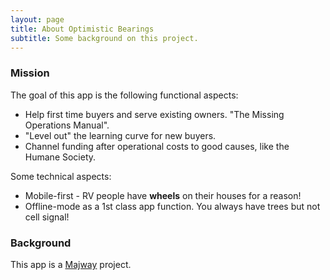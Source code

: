 ```yaml
---
layout: page
title: About Optimistic Bearings
subtitle: Some background on this project.
---
```


### Mission
The goal of this app is the following functional aspects:

- Help first time buyers and serve existing owners. "The Missing Operations Manual".
- "Level out" the learning curve for new buyers.
- Channel funding after operational costs to good causes, like the Humane Society.

Some technical aspects:

- Mobile-first - RV people have **wheels** on their houses for a reason!
- Offline-mode as a 1st class app function. You always have trees but not cell signal!

### Background
This app is a [Majway](https://majway.com) project.